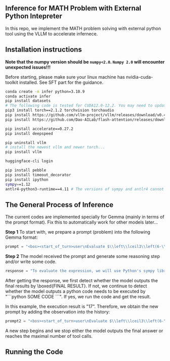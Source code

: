 ## Inference for MATH Problem with External Python Intepreter 

In this repo, we implement the MATH problem solving with external python tool using the VLLM to accelerate infernece.


## Installation instructions

**Note that the numpy version should be `numpy<2.0`.  `Numpy 2.0` will encounter unexpected issues!!!**


Before starting, please make sure your linux machine has nvidia-cuda-toolkit installed. See SFT part for the guidance. 


```sh
conda create -n infer python=3.10.9
conda activate infer
pip install datasets
# The following code is tested for CUDA12.0-12.2. You may need to update the torch and flash-attention sources according to your own CUDA version
pip3 install torch==2.1.2 torchvision torchaudio
pip install https://github.com/vllm-project/vllm/releases/download/v0.4.0/vllm-0.4.0-cp310-cp310-manylinux1_x86_64.whl 
pip install https://github.com/Dao-AILab/flash-attention/releases/download/v2.5.7/flash_attn-2.5.7+cu122torch2.1cxx11abiFALSE-cp310-cp310-linux_x86_64.whl

pip install accelerate==0.27.2
pip install deepspeed

pip uninstall vllm
# install the newest vllm and newer torch...
pip install vllm 

huggingface-cli login

pip install pebble
pip install timeout_decorator
pip install ipython
sympy==1.12
antlr4-python3-runtime==4.11 # The versions of sympy and antlr4 cannot be modified!!!!!
```

## The General Process of Inference

The current codes are implemented specially for Gemma (mainly in terms of the prompt format). Fix this to automatically work for other models later...


**Step 1** To start with, we prepare a prompt (problem) into the following Gemma format:

```python
prompt = "<bos><start_of_turn>user\nEvaluate $\\left\\lceil3\\left(6-\\frac12\\right)\\right\\rceil$.<end_of_turn>\n<start_of_turn>model"
```

**Step 2** The model received the prompt and generate some reasoning step and/or write some code.

```python
response = "To evaluate the expression, we will use Python's sympy library.\npython\\nfrom sympy import ceiling, Rational\\n\\n# Evaluate the expression\\nexpression_result = ceiling(3 * (6 - Rational(1, 2)))\\n\\nexpression_result\\n"
```

After getting the response, we first detect whether the model outputs the final results by \\boxed{FINAL RESULT}. If not, we continue to detect whether the model outputs a python code needs to be executed by "\`\`\`python SOME CODE \`\`\`". If yes, we run the code and get the result.

In this example, the execution result is "17". Therefore, we obtain the new prompt by adding the observation into the history:


```python
prompt2 = "<bos><start_of_turn>user\nEvaluate $\\left\\lceil3\\left(6-\\frac12\\right)\\right\\rceil$.<end_of_turn>\n<start_of_turn>model\nTo evaluate the expression, we will use Python's sympy library.\npython\\nfrom sympy import ceiling, Rational\\n\\n# Evaluate the expression\\nexpression_result = ceiling(3 * (6 - Rational(1, 2)))\\n\\nexpression_result\\n<end_of_turn>\n<start_of_turn>user\noutput\\n17\\n<end_of_turn>\n<start_of_turn>model\n"
```

A new step begins and we stop either the model outputs the final answer or reaches the maximal number of tool calls. 

## Running the Code



